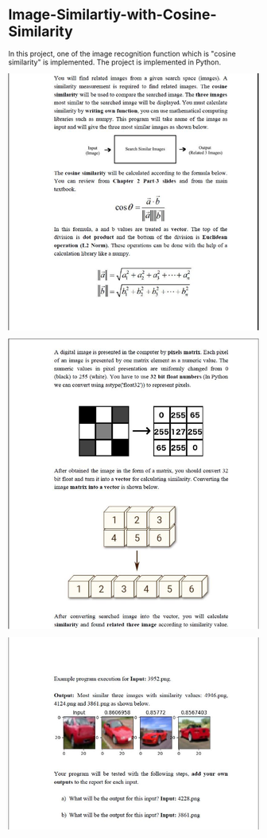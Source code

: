 # Image-Similartiy-with-Cosine-Similarity
In this project, one of the image recognition function which is "cosine similarity" is implemented. The project is implemented in Python.

![alt text](https://github.com/OguzhanYldrm/Image-Similartiy-with-Cosine-Similarity/blob/master/project%20explanation/cos_sim_1.JPG)

![alt text](https://github.com/OguzhanYldrm/Image-Similartiy-with-Cosine-Similarity/blob/master/project%20explanation/cos_sim_2.JPG)

![alt text](https://github.com/OguzhanYldrm/Image-Similartiy-with-Cosine-Similarity/blob/master/project%20explanation/cos_sim_3.JPG)
